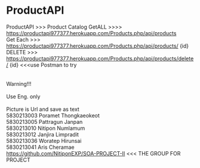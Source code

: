 # ProductAPI
ProductAPI >>> Product Catalog
GetALL >>>> https://productapi977377.herokuapp.com/Products.php/api/products <br>
Get Each >>> https://productapi977377.herokuapp.com/Products.php/api/products/ {id} <br>
DELETE >>> https://productapi977377.herokuapp.com/Products.php/api/products/delete/ {id} <<<use Postman to try  <br>
<br>
<br>Warning!!!<br>
<br>Use Eng. only<br>
<br>Picture is Url and save as text <br>
5830213003	Poramet Thongkaeokeot<br>
5830213005	Pattragun Janpan<br>
5830213010	Nitipon Numlamum<br>
5830213012	Janjira Limpradit<br>
5830213036	Woratep Hirunsai<br>
5830213041	Aris Cheramae<br>
https://github.com/NitiponEXP/SOA-PROJECT-II <<< THE GROUP FOR PROJECT <br>
